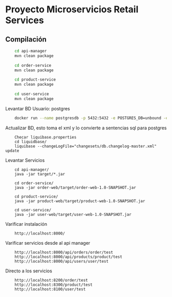 # Proyecto Microservicios Retail Services

## Compilación

``` bash
    cd api-manager
    mvn clean package
    
    cd order-service
    mvn clean package
    
    cd product-service
    mvn clean package
        
    cd user-service
    mvn clean package
```

Levantar BD
Usuario: postgres  
```bash
    docker run --name postgresdb -p 5432:5432 -e POSTGRES_DB=unbound -e POSTGRES_PASSWORD=project123 -d postgres
```

Actualizar BD, esto toma el xml y lo convierte a sentencias sql para postgres   
```
    Checar liquibase.properties
    cd liquidbase/
    liquibase --changeLogFile="changesets/db.changelog-master.xml" update
```

Levantar Servicios   
```
    cd api-manager/
    java -jar target/*.jar
    
    cd order-service/
    java -jar order-web/target/order-web-1.0-SNAPSHOT.jar
    
    cd product-service/
    java -jar product-web/target/product-web-1.0-SNAPSHOT.jar
    
    cd user-service/
    java -jar user-web/target/user-web-1.0-SNAPSHOT.jar
```

Varificar instalación
```
    http://localhost:8000/
```

Varificar servicios desde al api manager
```
    http://localhost:8000/api/orders/order/test
    http://localhost:8000/api/products/product/test
    http://localhost:8000/api/users/user/test
```

Directo a los servicios
```
    http://localhost:8200/order/test
    http://localhost:8300/product/test
    http://localhost:8100/user/test
```